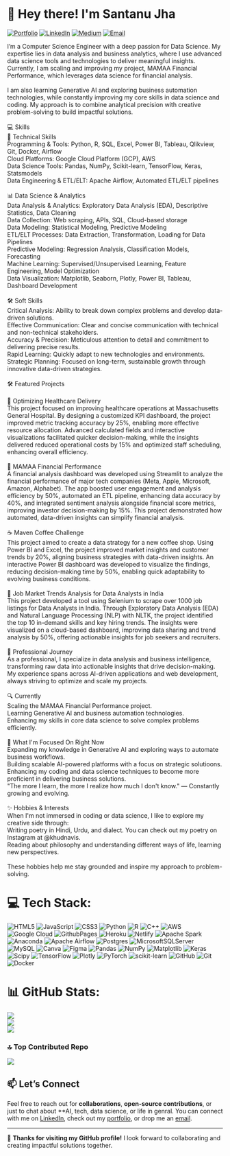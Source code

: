 # 👋 Hey there! I'm Santanu Jha

[![Portfolio](https://img.shields.io/badge/Portfolio-Explore%20My%20Work-blue)](https://santanujha.netlify.app/)
[![LinkedIn](https://img.shields.io/badge/LinkedIn-Connect%20with%20Me-blue)](https://www.linkedin.com/in/santanu-jha-845510292/)
[![Medium](https://img.shields.io/badge/Blog-Read%20my%20-blue)](https://medium.com/@jhasantanu9)
[![Email](https://img.shields.io/badge/Email-Say%20Hi!-green)](mailto:jhasantanu6@gmail.com)

I’m a Computer Science Engineer with a deep passion for Data Science. My expertise lies in data analysis and business analytics, where I use advanced data science tools and technologies to deliver meaningful insights. Currently, I am scaling and improving my project, MAMAA Financial Performance, which leverages data science for financial analysis.<br><br>I am also learning Generative AI and exploring business automation technologies, while constantly improving my core skills in data science and coding. My approach is to combine analytical precision with creative problem-solving to build impactful solutions.<br><br>💻 Skills<br>🔧 Technical Skills<br>Programming & Tools: Python, R, SQL, Excel, Power BI, Tableau, Qlikview, Git, Docker, Airflow<br>Cloud Platforms: Google Cloud Platform (GCP), AWS<br>Data Science Tools: Pandas, NumPy, Scikit-learn, TensorFlow, Keras, Statsmodels<br>Data Engineering & ETL/ELT: Apache Airflow, Automated ETL/ELT pipelines<br><br>📊 Data Science & Analytics<br>Data Analysis & Analytics: Exploratory Data Analysis (EDA), Descriptive Statistics, Data Cleaning<br>Data Collection: Web scraping, APIs, SQL, Cloud-based storage<br>Data Modeling: Statistical Modeling, Predictive Modeling<br>ETL/ELT Processes: Data Extraction, Transformation, Loading for Data Pipelines<br>Predictive Modeling: Regression Analysis, Classification Models, Forecasting<br>Machine Learning: Supervised/Unsupervised Learning, Feature Engineering, Model Optimization<br>Data Visualization: Matplotlib, Seaborn, Plotly, Power BI, Tableau, Dashboard Development<br><br>🛠 Soft Skills<br>Critical Analysis: Ability to break down complex problems and develop data-driven solutions.<br>Effective Communication: Clear and concise communication with technical and non-technical stakeholders.<br>Accuracy & Precision: Meticulous attention to detail and commitment to delivering precise results.<br>Rapid Learning: Quickly adapt to new technologies and environments.<br>Strategic Planning: Focused on long-term, sustainable growth through innovative data-driven strategies.<br><br>🛠 Featured Projects<br><br>🏥 Optimizing Healthcare Delivery<br>This project focused on improving healthcare operations at Massachusetts General Hospital. By designing a customized KPI dashboard, the project improved metric tracking accuracy by 25%, enabling more effective resource allocation. Advanced calculated fields and interactive visualizations facilitated quicker decision-making, while the insights delivered reduced operational costs by 15% and optimized staff scheduling, enhancing overall efficiency.<br><br>💼 MAMAA Financial Performance<br>A financial analysis dashboard was developed using Streamlit to analyze the financial performance of major tech companies (Meta, Apple, Microsoft, Amazon, Alphabet). The app boosted user engagement and analysis efficiency by 50%, automated an ETL pipeline, enhancing data accuracy by 40%, and integrated sentiment analysis alongside financial score metrics, improving investor decision-making by 15%. This project demonstrated how automated, data-driven insights can simplify financial analysis.<br><br>☕ Maven Coffee Challenge<br>This project aimed to create a data strategy for a new coffee shop. Using Power BI and Excel, the project improved market insights and customer trends by 20%, aligning business strategies with data-driven insights. An interactive Power BI dashboard was developed to visualize the findings, reducing decision-making time by 50%, enabling quick adaptability to evolving business conditions.<br><br>🔎 Job Market Trends Analysis for Data Analysts in India<br>This project developed a tool using Selenium to scrape over 1000 job listings for Data Analysts in India. Through Exploratory Data Analysis (EDA) and Natural Language Processing (NLP) with NLTK, the project identified the top 10 in-demand skills and key hiring trends. The insights were visualized on a cloud-based dashboard, improving data sharing and trend analysis by 50%, offering actionable insights for job seekers and recruiters.<br><br>💼 Professional Journey<br>As a professional, I specialize in data analysis and business intelligence, transforming raw data into actionable insights that drive decision-making. My experience spans across AI-driven applications and web development, always striving to optimize and scale my projects.<br><br>🔍 Currently<br>Scaling the MAMAA Financial Performance project.<br>Learning Generative AI and business automation technologies.<br>Enhancing my skills in core data science to solve complex problems efficiently.<br><br>🌱 What I'm Focused On Right Now<br>Expanding my knowledge in Generative AI and exploring ways to automate business workflows.<br>Building scalable AI-powered platforms with a focus on strategic solutioons.<br>Enhancing my coding and data science techniques to become more proficient in delivering business solutions.<br>"The more I learn, the more I realize how much I don't know." — Constantly growing and evolving.<br><br>✨ Hobbies & Interests<br>When I'm not immersed in coding or data science, I like to explore my creative side through:<br>Writing poetry in Hindi, Urdu, and dialect. You can check out my poetry on Instagram at @khudnavis.<br>Reading about philosophy and understanding different ways of life, learning new perspectives.<br><br>These hobbies help me stay grounded and inspire my approach to problem-solving.

# 💻 Tech Stack:
![HTML5](https://img.shields.io/badge/html5-%23E34F26.svg?style=plastic&logo=html5&logoColor=white) ![JavaScript](https://img.shields.io/badge/javascript-%23323330.svg?style=plastic&logo=javascript&logoColor=%23F7DF1E) ![CSS3](https://img.shields.io/badge/css3-%231572B6.svg?style=plastic&logo=css3&logoColor=white) ![Python](https://img.shields.io/badge/python-3670A0?style=plastic&logo=python&logoColor=ffdd54) ![R](https://img.shields.io/badge/r-%23276DC3.svg?style=plastic&logo=r&logoColor=white) ![C++](https://img.shields.io/badge/c++-%2300599C.svg?style=plastic&logo=c%2B%2B&logoColor=white) ![AWS](https://img.shields.io/badge/AWS-%23FF9900.svg?style=plastic&logo=amazon-aws&logoColor=white) ![Google Cloud](https://img.shields.io/badge/GoogleCloud-%234285F4.svg?style=plastic&logo=google-cloud&logoColor=white) ![GithubPages](https://img.shields.io/badge/github%20pages-121013?style=plastic&logo=github&logoColor=white) ![Heroku](https://img.shields.io/badge/heroku-%23430098.svg?style=plastic&logo=heroku&logoColor=white) ![Netlify](https://img.shields.io/badge/netlify-%23000000.svg?style=plastic&logo=netlify&logoColor=#00C7B7) ![Apache Spark](https://img.shields.io/badge/Apache%20Spark-FDEE21?style=plastic&logo=apachespark&logoColor=black) ![Anaconda](https://img.shields.io/badge/Anaconda-%2344A833.svg?style=plastic&logo=anaconda&logoColor=white) ![Apache Airflow](https://img.shields.io/badge/Apache%20Airflow-017CEE?style=plastic&logo=Apache%20Airflow&logoColor=white) ![Postgres](https://img.shields.io/badge/postgres-%23316192.svg?style=plastic&logo=postgresql&logoColor=white) ![MicrosoftSQLServer](https://img.shields.io/badge/Microsoft%20SQL%20Server-CC2927?style=plastic&logo=microsoft%20sql%20server&logoColor=white) ![MySQL](https://img.shields.io/badge/mysql-4479A1.svg?style=plastic&logo=mysql&logoColor=white) ![Canva](https://img.shields.io/badge/Canva-%2300C4CC.svg?style=plastic&logo=Canva&logoColor=white) ![Figma](https://img.shields.io/badge/figma-%23F24E1E.svg?style=plastic&logo=figma&logoColor=white) ![Pandas](https://img.shields.io/badge/pandas-%23150458.svg?style=plastic&logo=pandas&logoColor=white) ![NumPy](https://img.shields.io/badge/numpy-%23013243.svg?style=plastic&logo=numpy&logoColor=white) ![Matplotlib](https://img.shields.io/badge/Matplotlib-%23ffffff.svg?style=plastic&logo=Matplotlib&logoColor=black) ![Keras](https://img.shields.io/badge/Keras-%23D00000.svg?style=plastic&logo=Keras&logoColor=white) ![Scipy](https://img.shields.io/badge/SciPy-%230C55A5.svg?style=plastic&logo=scipy&logoColor=%white) ![TensorFlow](https://img.shields.io/badge/TensorFlow-%23FF6F00.svg?style=plastic&logo=TensorFlow&logoColor=white) ![Plotly](https://img.shields.io/badge/Plotly-%233F4F75.svg?style=plastic&logo=plotly&logoColor=white) ![PyTorch](https://img.shields.io/badge/PyTorch-%23EE4C2C.svg?style=plastic&logo=PyTorch&logoColor=white) ![scikit-learn](https://img.shields.io/badge/scikit--learn-%23F7931E.svg?style=plastic&logo=scikit-learn&logoColor=white) ![GitHub](https://img.shields.io/badge/github-%23121011.svg?style=plastic&logo=github&logoColor=white) ![Git](https://img.shields.io/badge/git-%23F05033.svg?style=plastic&logo=git&logoColor=white) ![Docker](https://img.shields.io/badge/docker-%230db7ed.svg?style=plastic&logo=docker&logoColor=white)
# 📊 GitHub Stats:
![](https://github-readme-stats.vercel.app/api?username=jhasantanu9&theme=dark&hide_border=true&include_all_commits=false&count_private=false)<br/>
![](https://github-readme-streak-stats.herokuapp.com/?user=jhasantanu9&theme=dark&hide_border=true)<br/>
![](https://github-readme-stats.vercel.app/api/top-langs/?username=jhasantanu9&theme=dark&hide_border=true&include_all_commits=false&count_private=false&layout=compact)

### 🔝 Top Contributed Repo
![](https://github-contributor-stats.vercel.app/api?username=jhasantanu9&limit=5&theme=dark&combine_all_yearly_contributions=true)

<!-- Proudly created with GPRM ( https://gprm.itsvg.in ) -->

## 📫 Let’s Connect

Feel free to reach out for **collaborations**, **open-source contributions**, or just to chat about **AI, tech, data science, or life in genral. You can connect with me on [LinkedIn]([https://www.linkedin.com/in/santanu-jha](https://www.linkedin.com/in/santanu-jha-845510292/)), check out my [portfolio](https://santanujha.netlify.app/), or drop me an [email](mailto:your.email@example.com).

---

🌟 **Thanks for visiting my GitHub profile!** I look forward to collaborating and creating impactful solutions together.
